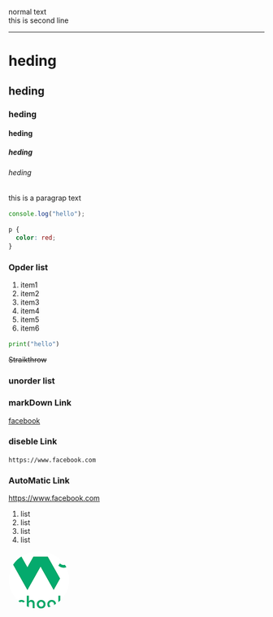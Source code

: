 <!-- markdowon tutorial -->

normal text  
this is second line

---

# heding

## heding

### heding

#### heding

##### heding

###### heding

<p>this is a paragrap text<p>

```javascript
console.log("hello");
```

```css
p {
  color: red;
}
```

### Opder list

1. item1
1. item2
1. item3
1. item4
1. item5
1. item6

```python
print("hello")
```

~~Straikthrow~~
<br>

### unorder list

### markDown Link

[facebook](https://www.facebook.com)

### diseble Link

`https://www.facebook.com`

### AutoMatic Link

https://www.facebook.com

1. list
2. list
3. list
4. list

<img src="./img/download.png" style="border-radius:50%;
position">
